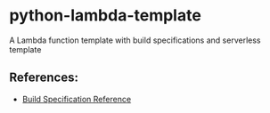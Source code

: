 # python-lambda-template
A Lambda function template with build specifications and serverless template

## References:

- [Build Specification Reference](https://docs.aws.amazon.com/codebuild/latest/userguide/build-spec-ref.html)
